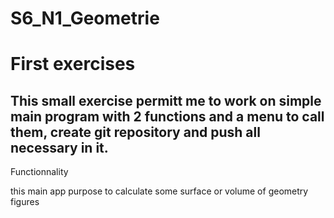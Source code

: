 # S6_N1_Geometrie

# First exercises 

## This small exercise permitt me to work on simple main program with 2 functions and a menu to call them, create git repository and push all necessary in it.

Functionnality

this main app purpose to calculate some surface or volume of geometry figures 